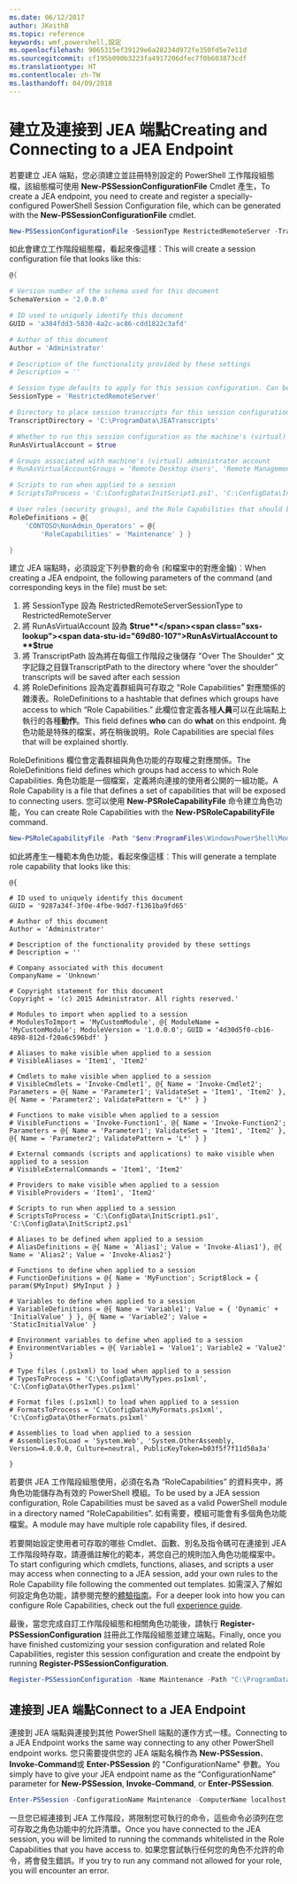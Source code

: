 ```yaml
---
ms.date: 06/12/2017
author: JKeithB
ms.topic: reference
keywords: wmf,powershell,設定
ms.openlocfilehash: 9065315ef39129e6a28234d972fe350fd5e7e11d
ms.sourcegitcommit: cf195b090b3223fa4917206dfec7f0b603873cdf
ms.translationtype: HT
ms.contentlocale: zh-TW
ms.lasthandoff: 04/09/2018
---
```

# <a name="creating-and-connecting-to-a-jea-endpoint"></a><span data-ttu-id="69d80-102">建立及連接到 JEA 端點</span><span class="sxs-lookup"><span data-stu-id="69d80-102">Creating and Connecting to a JEA Endpoint</span></span>
<span data-ttu-id="69d80-103">若要建立 JEA 端點，您必須建立並註冊特別設定的 PowerShell 工作階段組態檔，該組態檔可使用 **New-PSSessionConfigurationFile** Cmdlet 產生，</span><span class="sxs-lookup"><span data-stu-id="69d80-103">To create a JEA endpoint, you need to create and register a specially-configured PowerShell Session Configuration file, which can be generated with the **New-PSSessionConfigurationFile** cmdlet.</span></span>

```powershell
New-PSSessionConfigurationFile -SessionType RestrictedRemoteServer -TranscriptDirectory "C:\ProgramData\JEATranscripts" -RunAsVirtualAccount -RoleDefinitions @{ 'CONTOSO\NonAdmin_Operators' = @{ RoleCapabilities = 'Maintenance' }} -Path "$env:ProgramData\JEAConfiguration\Demo.pssc"
```

<span data-ttu-id="69d80-104">如此會建立工作階段組態檔，看起來像這樣︰</span><span class="sxs-lookup"><span data-stu-id="69d80-104">This will create a session configuration file that looks like this:</span></span>
```powershell
@{

# Version number of the schema used for this document
SchemaVersion = '2.0.0.0'

# ID used to uniquely identify this document
GUID = 'a384fdd3-5830-4a2c-ac86-cdd1822c3afd'

# Author of this document
Author = 'Administrator'

# Description of the functionality provided by these settings
# Description = ''

# Session type defaults to apply for this session configuration. Can be 'RestrictedRemoteServer' (recommended), 'Empty', or 'Default'
SessionType = 'RestrictedRemoteServer'

# Directory to place session transcripts for this session configuration
TranscriptDirectory = 'C:\ProgramData\JEATranscripts'

# Whether to run this session configuration as the machine's (virtual) administrator account
RunAsVirtualAccount = $true

# Groups associated with machine's (virtual) administrator account
# RunAsVirtualAccountGroups = 'Remote Desktop Users', 'Remote Management Users'

# Scripts to run when applied to a session
# ScriptsToProcess = 'C:\ConfigData\InitScript1.ps1', 'C:\ConfigData\InitScript2.ps1'

# User roles (security groups), and the Role Capabilities that should be applied to them when applied to a session
RoleDefinitions = @{
    'CONTOSO\NonAdmin_Operators' = @{
        'RoleCapabilities' = 'Maintenance' } }

}
```
<span data-ttu-id="69d80-105">建立 JEA 端點時，必須設定下列參數的命令 (和檔案中的對應金鑰)︰</span><span class="sxs-lookup"><span data-stu-id="69d80-105">When creating a JEA endpoint, the following parameters of the command (and corresponding keys in the file) must be set:</span></span>
1.  <span data-ttu-id="69d80-106">將 SessionType 設為 RestrictedRemoteServer</span><span class="sxs-lookup"><span data-stu-id="69d80-106">SessionType to RestrictedRemoteServer</span></span>
2.  <span data-ttu-id="69d80-107">將 RunAsVirtualAccount 設為 **$true**</span><span class="sxs-lookup"><span data-stu-id="69d80-107">RunAsVirtualAccount to **$true**</span></span>
3.  <span data-ttu-id="69d80-108">將 TranscriptPath 設為將在每個工作階段之後儲存 "Over The Shoulder" 文字記錄之目錄</span><span class="sxs-lookup"><span data-stu-id="69d80-108">TranscriptPath to the directory where “over the shoulder” transcripts will be saved after each session</span></span>
4.  <span data-ttu-id="69d80-109">將 RoleDefinitions 設為定義群組與可存取之 "Role Capabilities" 對應關係的雜湊表。</span><span class="sxs-lookup"><span data-stu-id="69d80-109">RoleDefinitions to a hashtable that defines which groups have access to which “Role Capabilities.”</span></span>  <span data-ttu-id="69d80-110">此欄位會定義各種**人員**可以在此端點上執行的各種**動作**。</span><span class="sxs-lookup"><span data-stu-id="69d80-110">This field defines **who** can do **what** on this endpoint.</span></span>   <span data-ttu-id="69d80-111">角色功能是特殊的檔案，將在稍後說明。</span><span class="sxs-lookup"><span data-stu-id="69d80-111">Role Capabilities are special files that will be explained shortly.</span></span>


<span data-ttu-id="69d80-112">RoleDefinitions 欄位會定義群組與角色功能的存取權之對應關係。</span><span class="sxs-lookup"><span data-stu-id="69d80-112">The RoleDefinitions field defines which groups had access to which Role Capabilities.</span></span>  <span data-ttu-id="69d80-113">角色功能是一個檔案，定義將向連接的使用者公開的一組功能。</span><span class="sxs-lookup"><span data-stu-id="69d80-113">A Role Capability is a file that defines a set of capabilities that will be exposed to connecting users.</span></span>  <span data-ttu-id="69d80-114">您可以使用 **New-PSRoleCapabilityFile** 命令建立角色功能，</span><span class="sxs-lookup"><span data-stu-id="69d80-114">You can create Role Capabilities with the **New-PSRoleCapabilityFile** command.</span></span>

```powershell
New-PSRoleCapabilityFile -Path "$env:ProgramFiles\WindowsPowerShell\Modules\DemoModule\RoleCapabilities\Maintenance.psrc"
```

<span data-ttu-id="69d80-115">如此將產生一種範本角色功能，看起來像這樣︰</span><span class="sxs-lookup"><span data-stu-id="69d80-115">This will generate a template role capability that looks like this:</span></span>
```
@{

# ID used to uniquely identify this document
GUID = '9287a34f-3f0e-4fbe-9dd7-f1361ba9fd65'

# Author of this document
Author = 'Administrator'

# Description of the functionality provided by these settings
# Description = ''

# Company associated with this document
CompanyName = 'Unknown'

# Copyright statement for this document
Copyright = '(c) 2015 Administrator. All rights reserved.'

# Modules to import when applied to a session
# ModulesToImport = 'MyCustomModule', @{ ModuleName = 'MyCustomModule'; ModuleVersion = '1.0.0.0'; GUID = '4d30d5f0-cb16-4898-812d-f20a6c596bdf' }

# Aliases to make visible when applied to a session
# VisibleAliases = 'Item1', 'Item2'

# Cmdlets to make visible when applied to a session
# VisibleCmdlets = 'Invoke-Cmdlet1', @{ Name = 'Invoke-Cmdlet2'; Parameters = @{ Name = 'Parameter1'; ValidateSet = 'Item1', 'Item2' }, @{ Name = 'Parameter2'; ValidatePattern = 'L*' } }

# Functions to make visible when applied to a session
# VisibleFunctions = 'Invoke-Function1', @{ Name = 'Invoke-Function2'; Parameters = @{ Name = 'Parameter1'; ValidateSet = 'Item1', 'Item2' }, @{ Name = 'Parameter2'; ValidatePattern = 'L*' } }

# External commands (scripts and applications) to make visible when applied to a session
# VisibleExternalCommands = 'Item1', 'Item2'

# Providers to make visible when applied to a session
# VisibleProviders = 'Item1', 'Item2'

# Scripts to run when applied to a session
# ScriptsToProcess = 'C:\ConfigData\InitScript1.ps1', 'C:\ConfigData\InitScript2.ps1'

# Aliases to be defined when applied to a session
# AliasDefinitions = @{ Name = 'Alias1'; Value = 'Invoke-Alias1'}, @{ Name = 'Alias2'; Value = 'Invoke-Alias2'}

# Functions to define when applied to a session
# FunctionDefinitions = @{ Name = 'MyFunction'; ScriptBlock = { param($MyInput) $MyInput } }

# Variables to define when applied to a session
# VariableDefinitions = @{ Name = 'Variable1'; Value = { 'Dynamic' + 'InitialValue' } }, @{ Name = 'Variable2'; Value = 'StaticInitialValue' }

# Environment variables to define when applied to a session
# EnvironmentVariables = @{ Variable1 = 'Value1'; Variable2 = 'Value2' }

# Type files (.ps1xml) to load when applied to a session
# TypesToProcess = 'C:\ConfigData\MyTypes.ps1xml', 'C:\ConfigData\OtherTypes.ps1xml'

# Format files (.ps1xml) to load when applied to a session
# FormatsToProcess = 'C:\ConfigData\MyFormats.ps1xml', 'C:\ConfigData\OtherFormats.ps1xml'

# Assemblies to load when applied to a session
# AssembliesToLoad = 'System.Web', 'System.OtherAssembly, Version=4.0.0.0, Culture=neutral, PublicKeyToken=b03f5f7f11d50a3a'

}

```
<span data-ttu-id="69d80-116">若要供 JEA 工作階段組態使用，必須在名為 “RoleCapabilities” 的資料夾中，將角色功能儲存為有效的 PowerShell 模組。</span><span class="sxs-lookup"><span data-stu-id="69d80-116">To be used by a JEA session configuration, Role Capabilities must be saved as a valid PowerShell module in a directory named “RoleCapabilities”.</span></span> <span data-ttu-id="69d80-117">如有需要，模組可能會有多個角色功能檔案。</span><span class="sxs-lookup"><span data-stu-id="69d80-117">A module may have multiple role capability files, if desired.</span></span>

<span data-ttu-id="69d80-118">若要開始設定使用者可存取的哪些 Cmdlet、函數、別名及指令碼可在連接到 JEA 工作階段時存取，請遵循註解化的範本，將您自己的規則加入角色功能檔案中。</span><span class="sxs-lookup"><span data-stu-id="69d80-118">To start configuring which cmdlets, functions, aliases, and scripts a user may access when connecting to a JEA session, add your own rules to the Role Capability file following the commented out templates.</span></span> <span data-ttu-id="69d80-119">如需深入了解如何設定角色功能，請參閱完整的[體驗指南](http://aka.ms/JEA)。</span><span class="sxs-lookup"><span data-stu-id="69d80-119">For a deeper look into how you can configure Role Capabilities, check out the full [experience guide](http://aka.ms/JEA).</span></span>

<span data-ttu-id="69d80-120">最後，當您完成自訂工作階段組態和相關角色功能後，請執行 **Register-PSSessionConfiguration** 註冊此工作階段組態並建立端點。</span><span class="sxs-lookup"><span data-stu-id="69d80-120">Finally, once you have finished customizing your session configuration and related Role Capabilities, register this session configuration and create the endpoint by running **Register-PSSessionConfiguration**.</span></span>

```powershell
Register-PSSessionConfiguration -Name Maintenance -Path "C:\ProgramData\JEAConfiguration\Demo.pssc"
```

## <a name="connect-to-a-jea-endpoint"></a><span data-ttu-id="69d80-121">連接到 JEA 端點</span><span class="sxs-lookup"><span data-stu-id="69d80-121">Connect to a JEA Endpoint</span></span>
<span data-ttu-id="69d80-122">連接到 JEA 端點與連接到其他 PowerShell 端點的運作方式一樣。</span><span class="sxs-lookup"><span data-stu-id="69d80-122">Connecting to a JEA Endpoint works the same way connecting to any other PowerShell endpoint works.</span></span>  <span data-ttu-id="69d80-123">您只需要提供您的 JEA 端點名稱作為 **New-PSSession**、**Invoke-Command**或 **Enter-PSSession** 的 "ConfigurationName" 參數。</span><span class="sxs-lookup"><span data-stu-id="69d80-123">You simply have to give your JEA endpoint name as the “ConfigurationName” parameter for **New-PSSession**, **Invoke-Command**, or **Enter-PSSession**.</span></span>

```powershell
Enter-PSSession -ConfigurationName Maintenance -ComputerName localhost
```
<span data-ttu-id="69d80-124">一旦您已經連接到 JEA 工作階段，將限制您可執行的命令，這些命令必須列在您可存取之角色功能中的允許清單。</span><span class="sxs-lookup"><span data-stu-id="69d80-124">Once you have connected to the JEA session, you will be limited to running the commands whitelisted in the Role Capabilities that you have access to.</span></span> <span data-ttu-id="69d80-125">如果您嘗試執行任何您的角色不允許的命令，將會發生錯誤。</span><span class="sxs-lookup"><span data-stu-id="69d80-125">If you try to run any command not allowed for your role, you will encounter an error.</span></span>